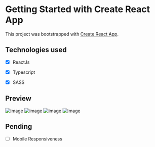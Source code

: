 # Getting Started with Create React App

This project was bootstrapped with [Create React App](https://github.com/facebook/create-react-app).

## Technologies used
- [x] ReactJs
- [x] Typescript
- [x] SASS


## Preview
![image](https://user-images.githubusercontent.com/18115891/105486725-fbaa5b80-5cd4-11eb-8073-f894eec0a1a2.png)
![image](https://user-images.githubusercontent.com/18115891/105486785-1aa8ed80-5cd5-11eb-9a92-6edfe4e7123f.png)
![image](https://user-images.githubusercontent.com/18115891/105486838-2d232700-5cd5-11eb-8f43-215c7054cd43.png)
![image](https://user-images.githubusercontent.com/18115891/105486870-3ad8ac80-5cd5-11eb-9f84-d1c289f16ba7.png)


## Pending
- [ ]  Mobile Responsiveness
